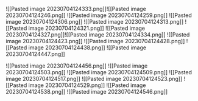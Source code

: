 ![[Pasted image 20230704124333.png]]![[Pasted image 20230704124246.png]]
![[Pasted image 20230704124259.png]]
![[Pasted image 20230704124306.png]]
![[Pasted image 20230704124313.png]]
![[Pasted image 20230704124321.png]]
![[Pasted image 20230704124327.png]]![[Pasted image 20230704124334.png]]
![[Pasted image 20230704124423.png]]
![[Pasted image 20230704124428.png]]
![[Pasted image 20230704124438.png]]
![[Pasted image 20230704124447.png]]

![[Pasted image 20230704124456.png]]
![[Pasted image 20230704124503.png]]
![[Pasted image 20230704124509.png]]
![[Pasted image 20230704124517.png]]
![[Pasted image 20230704124523.png]]
![[Pasted image 20230704124529.png]]
![[Pasted image 20230704124538.png]]
![[Pasted image 20230704124546.png]]
